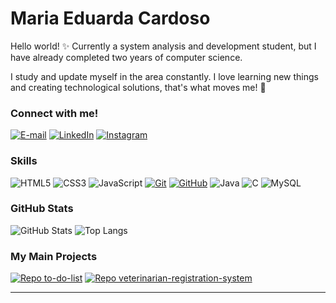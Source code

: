 # Maria Eduarda Cardoso

Hello world! ✨ Currently a system analysis and development student, but I have already completed two years of computer science. 

I study and update myself in the area constantly. I love learning new things and creating technological solutions, that's what moves me! 💙

### Connect with me! 

[![E-mail](https://img.shields.io/badge/-Email-000?style=for-the-badge&logo=microsoft-outlook&logoColor=E94D5F)](mailto:meduardacardoso.121@gmail.com)
[![LinkedIn](https://img.shields.io/badge/-LinkedIn-000?style=for-the-badge&logo=linkedin&logoColor=30A3DC)](https://www.linkedin.com/in/mari4souza/)
[![Instagram](https://img.shields.io/badge/Instagram-000?style=for-the-badge&logo=instagram)](https://www.instagram.com/mari4.souza/)

### Skills 

![HTML5](https://img.shields.io/badge/HTML-000?style=for-the-badge&logo=html5&logoColor=30A3DC)
![CSS3](https://img.shields.io/badge/CSS3-000?style=for-the-badge&logo=css3&logoColor=E94D5F)
![JavaScript](https://img.shields.io/badge/JavaScript-000?style=for-the-badge&logo=javascript&logoColor=30A3DC)
[![Git](https://img.shields.io/badge/Git-000?style=for-the-badge&logo=git&logoColor=E94D5F)](https://git-scm.com/doc)
[![GitHub](https://img.shields.io/badge/GitHub-000?style=for-the-badge&logo=github&logoColor=30A3DC)](https://docs.github.com/)
![Java](https://img.shields.io/badge/Java-000?style=for-the-badge&logo=java)
![C](https://img.shields.io/badge/C-000?style=for-the-badge&logo=c)
![MySQL](https://img.shields.io/badge/MySQL-000?style=for-the-badge&logo=mysql&logoColor=005C84)


### GitHub Stats

![GitHub Stats](https://github-readme-stats.vercel.app/api?username=mari4souza&theme=transparent&bg_color=000&border_color=30A3DC&show_icons=true&icon_color=30A3DC&title_color=E94D5F&text_color=FFF)
![Top Langs](https://github-readme-stats-git-masterrstaa-rickstaa.vercel.app/api/top-langs/?username=mari4souza&layout=compact&bg_color=000&border_color=30A3DC&title_color=E94D5F&text_color=FFF)

### My Main Projects

[![Repo to-do-list](https://github-readme-stats.vercel.app/api/pin/?username=mari4souza&repo=to-do-list&bg_color=000&border_color=30A3DC&show_icons=true&icon_color=30A3DC&title_color=E94D5F&text_color=FFF)](https://github.com/mari4souza/to-do-list)
[![Repo veterinarian-registration-system](https://github-readme-stats.vercel.app/api/pin/?username=mari4souza&repo=veterinarian-registration-system&bg_color=000&border_color=30A3DC&show_icons=true&icon_color=30A3DC&title_color=E94D5F&text_color=FFF)](https://github.com/mari4souza/veterinarian-registration-system)
****
